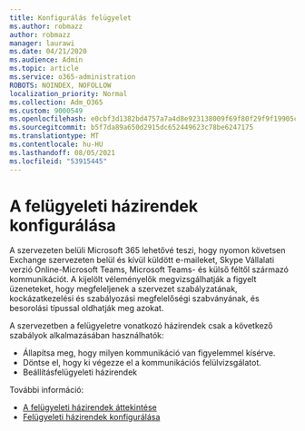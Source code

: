 ```yaml
---
title: Konfigurálás felügyelet
ms.author: robmazz
author: robmazz
manager: laurawi
ms.date: 04/21/2020
ms.audience: Admin
ms.topic: article
ms.service: o365-administration
ROBOTS: NOINDEX, NOFOLLOW
localization_priority: Normal
ms.collection: Adm_O365
ms.custom: 9000549
ms.openlocfilehash: e0cbf3d1382bd4757a7a4d8e923138009f69f80f29f9f19905c88ea37ac1f0cd
ms.sourcegitcommit: b5f7da89a650d2915dc652449623c78be6247175
ms.translationtype: MT
ms.contentlocale: hu-HU
ms.lasthandoff: 08/05/2021
ms.locfileid: "53915445"
---
```

# <a name="configure-supervision-policies"></a>A felügyeleti házirendek konfigurálása

A szervezeten belüli Microsoft 365 lehetővé teszi, hogy nyomon követsen Exchange szervezeten belül és kívül küldött e-maileket, Skype Vállalati verzió Online-Microsoft Teams, Microsoft Teams- és külső féltől származó kommunikációt. A kijelölt véleményelők megvizsgálhatják a figyelt üzeneteket, hogy megfeleljenek a szervezet szabályzatának, kockázatkezelési és szabályozási megfelelőségi szabványának, és besorolási típussal oldhatják meg azokat.

A szervezetben a felügyeletre vonatkozó házirendek csak a következő szabályok alkalmazásában használhatók:

- Állapítsa meg, hogy milyen kommunikáció van figyelemmel kísérve.
- Döntse el, hogy ki végezze el a kommunikációs felülvizsgálatot.
- Beállításfelügyeleti házirendek

További információ:

- [A felügyeleti házirendek áttekintése](https://docs.microsoft.com/microsoft-365/compliance/supervision-policies)
- [Felügyeleti házirendek konfigurálása](https://docs.microsoft.com/microsoft-365/compliance/configure-supervision-policies)
